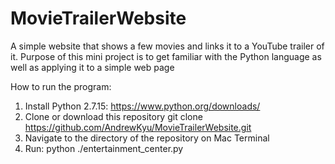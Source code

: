 # MovieTrailerWebsite
A simple website that shows a few movies and links it to a YouTube trailer of it. Purpose of this mini project is to get familiar with the Python language as well as applying it to a simple web page

How to run the program:
  1. Install Python 2.7.15: https://www.python.org/downloads/
  2. Clone or download this repository
      git clone https://github.com/AndrewKyu/MovieTrailerWebsite.git
  3. Navigate to the directory of the repository on Mac Terminal
  4. Run: python ./entertainment_center.py

